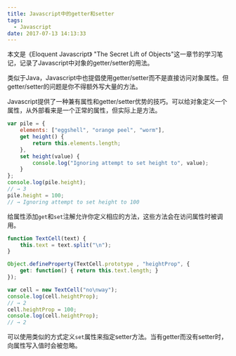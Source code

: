 ```yaml
---
title: Javascript中的getter和setter
tags:
  - Javascript
date: 2017-07-13 14:13:33
---
```


本文是《Eloquent Javascript》 "The Secret Lift of Objects"这一章节的学习笔记，记录了Javascript中对象的getter/setter的用法。

<!--more-->

类似于Java，Javascript中也提倡使用getter/setter而不是直接访问对象属性。但getter/setter的问题是你不得额外写大量的方法。

Javascript提供了一种兼有属性和getter/setter优势的技巧。可以给对象定义一个属性，从外部看来是一个正常的属性，但实际上是方法。

```javascript
var pile = {
    elements: ["eggshell", "orange peel", "worm"],
    get height() {
        return this.elements.length;
    },
    set height(value) {
        console.log("Ignoring attempt to set height to", value);
    }
};
console.log(pile.height);
// → 3
pile.height = 100;
// → Ignoring attempt to set height to 100
```

给属性添加`get`和`set`注解允许你定义相应的方法，这些方法会在访问属性时被调用。

```javascript
function TextCell(text) {
    this.text = text.split("\n");
}

Object.defineProperty(TextCell.prototype , "heightProp", {
    get: function() { return this.text.length; }
});

var cell = new TextCell("no\nway");
console.log(cell.heightProp);
// → 2
cell.heightProp = 100;
console.log(cell.heightProp);
// → 2
```

可以使用类似的方式定义`set`属性来指定setter方法。当有getter而没有setter时，向属性写入值时会被忽略。